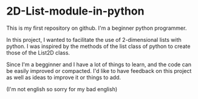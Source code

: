 # 2D-List-module-in-python

This is my first repository on github. 
I'm a beginner python programmer.

In this project, I wanted to facilitate the use of 2-dimensional lists with python.
I was inspired by the methods of the list class of python to create those of the List2D class.

Since I'm a begginner and I have a lot of things to learn, and the code can be easily improved or compacted.
I'd like to have feedback on this project as well as ideas to improve it or things to add.

(I'm not english so sorry for my bad english)
